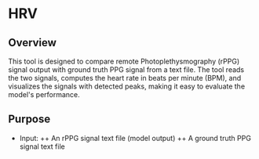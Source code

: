# HRV
## Overview
This tool is designed to compare remote Photoplethysmography (rPPG) signal output with ground truth PPG signal from a text file. The tool reads the two signals, computes the heart rate in beats per minute (BPM), and visualizes the signals with detected peaks, making it easy to evaluate the model's performance.
## Purpose
+ Input:
  ++ An rPPG signal text file (model output)
  ++ A ground truth PPG signal text file
